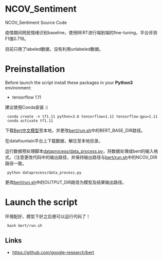 
# NCOV_Sentiment

NCOV_Sentiment Source Code 

疫情期间网民情绪识别baseline，使用BERT进行端到端的fine-tuning，平台评测F1值0.716。

目前只用了labeled数据，没有利用unlabeled数据。

# Preinstallation

Before launch the script install these packages in your **Python3** environment:
- tensorflow 1.11

建议使用Conda安装 :) 


```
 conda create -n tf1.11 python=3.6 tensorflow=1.11 tensorflow-gpu=1.11
 conda activate tf1.11
```

下载[Bert中文模型](https://github.com/google-research/bert)至本地，并更改[bert/run.sh](https://github.com/zhengyima/ncov_sentiment/bert/run.sh)中的BERT_BASE_DIR路径。

在datafountain平台上下载数据，解压至本地目录。

运行数据预处理脚本[dataprocess/data_process.py](https://github.com/zhengyima/ncov_sentiment/dataprocess/data_process.py)，将数据处理成bert的输入格式。（注意更改代码中的输出路径，并保持输出路径与[bert/run.sh](https://github.com/zhengyima/ncov_sentiment/bert/run.sh)中的NCOV_DIR路径一致。

```
 python dataprocess/data_process.py
```


更改[bert/run.sh](https://github.com/zhengyima/ncov_sentiment/bert/run.sh)中的OUTPUT_DIR路径为模型及结果输出路径。


# Launch the script

环境配好，模型下好之后便可以运行代码了！

```
 bash bert/run.sh
```



## Links
- https://github.com/google-research/bert

